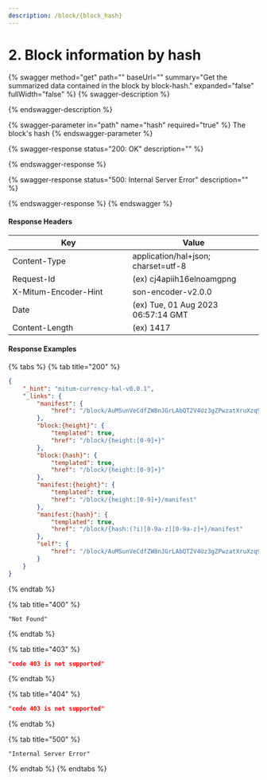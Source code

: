 ```yaml
---
description: /block/{block_hash}
---
```


# 2. Block information by hash

{% swagger method="get" path="" baseUrl="" summary="Get the summarized data contained in the block by block-hash." expanded="false" fullWidth="false" %}
{% swagger-description %}

{% endswagger-description %}

{% swagger-parameter in="path" name="hash" required="true" %}
The block's hash
{% endswagger-parameter %}

{% swagger-response status="200: OK" description="" %}

{% endswagger-response %}

{% swagger-response status="500: Internal Server Error" description="" %}

{% endswagger-response %}
{% endswagger %}



#### Response Headers

<table><thead><tr><th width="226">Key</th><th>Value</th></tr></thead><tbody><tr><td>Content-Type</td><td>application/hal+json; charset=utf-8</td></tr><tr><td>Request-Id</td><td>(ex) cj4apiih16elnoamgpng</td></tr><tr><td>X-Mitum-Encoder-Hint</td><td>son-encoder-v2.0.0</td></tr><tr><td>Date</td><td>(ex) Tue, 01 Aug 2023 06:57:14 GMT</td></tr><tr><td>Content-Length</td><td>(ex) 1417</td></tr></tbody></table>



#### Response Examples

{% tabs %}
{% tab title="200" %}
```json
{
    "_hint": "mitum-currency-hal-v0.0.1",
    "_links": {
        "manifest": {
            "href": "/block/AuMSunVeCdfZW8nJGrLAbQT2V4Uz3gZPwzatXruXzq9z/manifest"
        },
        "block:{height}": {
            "templated": true,
            "href": "/block/{height:[0-9]+}"
        },
        "block:{hash}": {
            "templated": true,
            "href": "/block/{height:[0-9]+}"
        },
        "manifest:{height}": {
            "templated": true,
            "href": "/block/{height:[0-9]+}/manifest"
        },
        "manifest:{hash}": {
            "templated": true,
            "href": "/block/{hash:(?i)[0-9a-z][0-9a-z]+}/manifest"
        },
        "self": {
            "href": "/block/AuMSunVeCdfZW8nJGrLAbQT2V4Uz3gZPwzatXruXzq9z"
        }
    }
}
```
{% endtab %}

{% tab title="400" %}
```
"Not Found"
```
{% endtab %}

{% tab title="403" %}
```json
"code 403 is not supported"
```
{% endtab %}

{% tab title="404" %}
```json
"code 403 is not supported"
```
{% endtab %}

{% tab title="500" %}
```
"Internal Server Error"
```
{% endtab %}
{% endtabs %}

